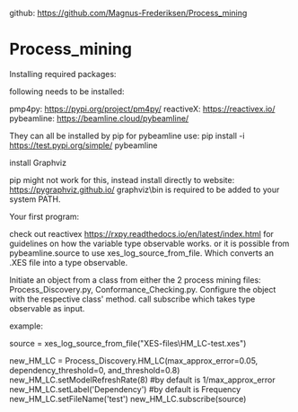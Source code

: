 github: https://github.com/Magnus-Frederiksen/Process_mining

# Process_mining

Installing required packages:

following needs to be installed:

pmp4py: https://pypi.org/project/pm4py/
reactiveX: https://reactivex.io/
pybeamline: https://beamline.cloud/pybeamline/

They can all be installed by pip
for pybeamline use: pip install -i https://test.pypi.org/simple/ pybeamline

install Graphviz

pip might not work for this, instead install directly to website: https://pygraphviz.github.io/
graphviz\bin is required to be added to your system PATH.


Your first program:

check out reactivex https://rxpy.readthedocs.io/en/latest/index.html for guidelines on how the variable type observable works.
or it is possible from pybeamline.source to use xes_log_source_from_file. Which converts an .XES file into a type observable.

Initiate an object from a class from either the 2 process mining files: Process_Discovery.py, Conformance_Checking.py.
Configure the object with the respective class' method.
call subscribe which takes type observable as input.


example:

source = xes_log_source_from_file("XES-files\HM_LC-test.xes")

new_HM_LC = Process_Discovery.HM_LC(max_approx_error=0.05, dependency_threshold=0, and_threshold=0.8)
new_HM_LC.setModelRefreshRate(8) #by default is 1/max_approx_error
new_HM_LC.setLabel('Dependency') #by default is Frequency
new_HM_LC.setFileName('test')
new_HM_LC.subscribe(source)

